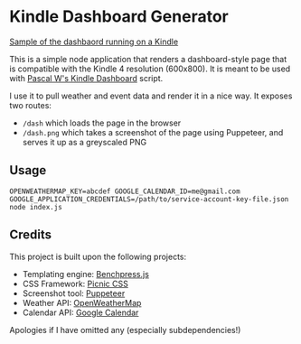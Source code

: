 # Kindle Dashboard Generator

[Sample of the dashbaord running on a Kindle](./sample.jpg)

This is a simple node application that renders a dashboard-style page that is compatible with the Kindle 4 resolution (600x800). It is meant to be used with [Pascal W's Kindle Dashboard](https://github.com/pascalw/kindle-dash) script.

I use it to pull weather and event data and render it in a nice way. It exposes two routes:

* `/dash` which loads the page in the browser
* `/dash.png` which takes a screenshot of the page using Puppeteer, and serves it up as a greyscaled PNG

## Usage

```
OPENWEATHERMAP_KEY=abcdef GOOGLE_CALENDAR_ID=me@gmail.com GOOGLE_APPLICATION_CREDENTIALS=/path/to/service-account-key-file.json node index.js
```

## Credits

This project is built upon the following projects:

* Templating engine: [Benchpress.js](https://github.com/benchpressjs/benchpressjs)
* CSS Framework: [Picnic CSS](https://picnicss.com/)
* Screenshot tool: [Puppeteer](https://developers.google.com/web/tools/puppeteer/)
* Weather API: [OpenWeatherMap](https://openweathermap.org)
* Calendar API: [Google Calendar](https://developers.google.com/calendar/quickstart/nodejs)

Apologies if I have omitted any (especially subdependencies!)